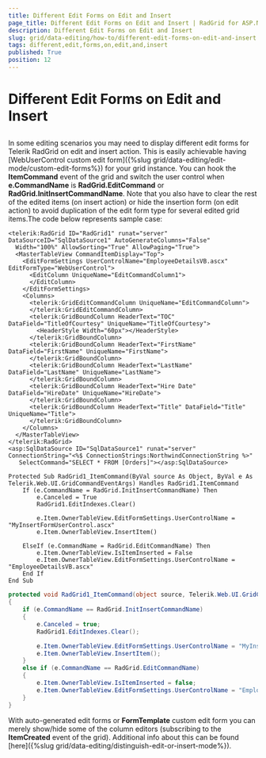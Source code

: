 ```yaml
---
title: Different Edit Forms on Edit and Insert
page_title: Different Edit Forms on Edit and Insert | RadGrid for ASP.NET AJAX Documentation
description: Different Edit Forms on Edit and Insert
slug: grid/data-editing/how-to/different-edit-forms-on-edit-and-insert
tags: different,edit,forms,on,edit,and,insert
published: True
position: 12
---
```


# Different Edit Forms on Edit and Insert



## 

In some editing scenarios you may need to display different edit forms for Telerik RadGrid on edit and insert action. This is easily achievable having [WebUserControl custom edit form]({%slug grid/data-editing/edit-mode/custom-edit-forms%}) for your grid instance. You can hook the **ItemCommand** event of the grid and switch the user control when **e.CommandName** is **RadGrid.EditCommand** or **RadGrid.InitInsertCommandName**. Note that you also have to clear the rest of the edited items (on insert action) or hide the insertion form (on edit action) to avoid duplication of the edit form type for several edited grid items.The code below represents sample case:



````ASP.NET
<telerik:RadGrid ID="RadGrid1" runat="server" DataSourceID="SqlDataSource1" AutoGenerateColumns="False"
  Width="100%" AllowSorting="True" AllowPaging="True">
  <MasterTableView CommandItemDisplay="Top">
    <EditFormSettings UserControlName="EmployeeDetailsVB.ascx" EditFormType="WebUserControl">
      <EditColumn UniqueName="EditCommandColumn1">
      </EditColumn>
    </EditFormSettings>
    <Columns>
      <telerik:GridEditCommandColumn UniqueName="EditCommandColumn">
      </telerik:GridEditCommandColumn>
      <telerik:GridBoundColumn HeaderText="TOC" DataField="TitleOfCourtesy" UniqueName="TitleOfCourtesy">
        <HeaderStyle Width="60px"></HeaderStyle>
      </telerik:GridBoundColumn>
      <telerik:GridBoundColumn HeaderText="FirstName" DataField="FirstName" UniqueName="FirstName">
      </telerik:GridBoundColumn>
      <telerik:GridBoundColumn HeaderText="LastName" DataField="LastName" UniqueName="LastName">
      </telerik:GridBoundColumn>
      <telerik:GridBoundColumn HeaderText="Hire Date" DataField="HireDate" UniqueName="HireDate">
      </telerik:GridBoundColumn>
      <telerik:GridBoundColumn HeaderText="Title" DataField="Title" UniqueName="Title">
      </telerik:GridBoundColumn>
    </Columns>
  </MasterTableView>
</telerik:RadGrid>
<asp:SqlDataSource ID="SqlDataSource1" runat="server" ConnectionString="<%$ ConnectionStrings:NorthwindConnectionString %>"
   SelectCommand="SELECT * FROM [Orders]"></asp:SqlDataSource>
````
````VB
Protected Sub RadGrid1_ItemCommand(ByVal source As Object, ByVal e As Telerik.Web.UI.GridCommandEventArgs) Handles RadGrid1.ItemCommand
    If (e.CommandName = RadGrid.InitInsertCommandName) Then
        e.Canceled = True
        RadGrid1.EditIndexes.Clear()

        e.Item.OwnerTableView.EditFormSettings.UserControlName = "MyInsertFormUserControl.ascx"
        e.Item.OwnerTableView.InsertItem()

    ElseIf (e.CommandName = RadGrid.EditCommandName) Then
        e.Item.OwnerTableView.IsItemInserted = False
        e.Item.OwnerTableView.EditFormSettings.UserControlName = "EmployeeDetailsVB.ascx"
    End If
End Sub
````
````C#	
protected void RadGrid1_ItemCommand(object source, Telerik.Web.UI.GridCommandEventArgs e)
{
    if (e.CommandName == RadGrid.InitInsertCommandName)
    {
        e.Canceled = true;
        RadGrid1.EditIndexes.Clear();

        e.Item.OwnerTableView.EditFormSettings.UserControlName = "MyInsertFormUserControl.ascx";
        e.Item.OwnerTableView.InsertItem();
    }
    else if (e.CommandName == RadGrid.EditCommandName)
    {
        e.Item.OwnerTableView.IsItemInserted = false;
        e.Item.OwnerTableView.EditFormSettings.UserControlName = "EmployeeDetailsVB.ascx";
    }
}
````


With auto-generated edit forms or **FormTemplate** custom edit form you can merely show/hide some of the column editors (subscribing to the **ItemCreated** event of the grid). Additional info about this can be found [here]({%slug grid/data-editing/distinguish-edit-or-insert-mode%}).
